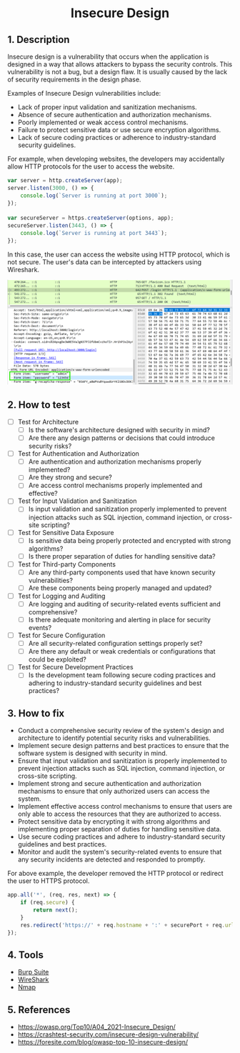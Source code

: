 <div align='center'>

# **Insecure Design**

</div>

## **1. Description**

Insecure design is a vulnerability that occurs when the application is designed in a way that allows attackers to bypass the security controls. This vulnerability is not a bug, but a design flaw. It is usually caused by the lack of security requirements in the design phase.

Examples of Insecure Design vulnerabilities include:

-   Lack of proper input validation and sanitization mechanisms.
-   Absence of secure authentication and authorization mechanisms.
-   Poorly implemented or weak access control mechanisms.
-   Failure to protect sensitive data or use secure encryption algorithms.
-   Lack of secure coding practices or adherence to industry-standard security guidelines.

For example, when developing websites, the developers may accidentally allow HTTP protocols for the user to access the website.

```javascript
var server = http.createServer(app);
server.listen(3000, () => {
	console.log(`Server is running at port 3000`);
});

var secureServer = https.createServer(options, app);
secureServer.listen(3443, () => {
	console.log(`Server is running at port 3443`);
});
```

In this case, the user can access the website using HTTP protocol, which is not secure. The user's data can be intercepted by attackers using Wireshark.

![](./img/Checklist/1.png)

## **2. How to test**

- [ ] Test for Architecture
    - [ ] Is the software's architecture designed with security in mind?
    - [ ] Are there any design patterns or decisions that could introduce security risks?

- [ ] Test for Authentication and Authorization
    - [ ] Are authentication and authorization mechanisms properly implemented?
    - [ ] Are they strong and secure?
    - [ ] Are access control mechanisms properly implemented and effective?

- [ ] Test for Input Validation and Sanitization
    - [ ] Is input validation and sanitization properly implemented to prevent injection attacks such as SQL injection, command injection, or cross-site scripting?

- [ ] Test for Sensitive Data Exposure
    - [ ] Is sensitive data being properly protected and encrypted with strong algorithms?
    - [ ] Is there proper separation of duties for handling sensitive data?

- [ ] Test for Third-party Components
    - [ ] Are any third-party components used that have known security vulnerabilities?
    - [ ] Are these components being properly managed and updated?

- [ ] Test for Logging and Auditing
    - [ ] Are logging and auditing of security-related events sufficient and comprehensive?
    - [ ] Is there adequate monitoring and alerting in place for security events?

- [ ] Test for Secure Configuration
    - [ ] Are all security-related configuration settings properly set?
    - [ ] Are there any default or weak credentials or configurations that could be exploited?

- [ ] Test for Secure Development Practices
    - [ ] Is the development team following secure coding practices and adhering to industry-standard security guidelines and best practices?

## **3. How to fix**

-   Conduct a comprehensive security review of the system's design and architecture to identify potential security risks and vulnerabilities.
-   Implement secure design patterns and best practices to ensure that the software system is designed with security in mind.
-   Ensure that input validation and sanitization is properly implemented to prevent injection attacks such as SQL injection, command injection, or cross-site scripting.
-   Implement strong and secure authentication and authorization mechanisms to ensure that only authorized users can access the system.
-   Implement effective access control mechanisms to ensure that users are only able to access the resources that they are authorized to access.
-   Protect sensitive data by encrypting it with strong algorithms and implementing proper separation of duties for handling sensitive data.
-   Use secure coding practices and adhere to industry-standard security guidelines and best practices.
-   Monitor and audit the system's security-related events to ensure that any security incidents are detected and responded to promptly.

For above example, the developer removed the HTTP protocol or redirect the user to HTTPS protocol.

```javascript
app.all('*', (req, res, next) => {
	if (req.secure) {
		return next();
	}
	res.redirect('https://' + req.hostname + ':' + securePort + req.url);
});
```

## **4. Tools**

- [Burp Suite](https://portswigger.net/)
- [WireShark](https://www.wireshark.org/)
- [Nmap](https://nmap.org/)

## **5. References**

- https://owasp.org/Top10/A04_2021-Insecure_Design/
- https://crashtest-security.com/insecure-design-vulnerability/
- https://foresite.com/blog/owasp-top-10-insecure-design/